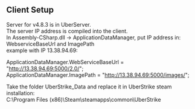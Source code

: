 ## Client Setup

Server for v4.8.3 is in UberServer.   
The server IP address is compiled into the client.     
In Assembly-CSharp.dll -> ApplicationDataManager, put IP address in:    
WebserviceBaseUrl and ImagePath    
example with IP 13.38.94.69:    

ApplicationDataManager.WebServiceBaseUrl = "http://13.38.94.69:5000/2.0/";    
ApplicationDataManager.ImagePath = "http://13.38.94.69:5000/images/";     
			
Take the folder UberStrike_Data and replace it in UberStrike steam installation:     
C:\Program Files (x86)\Steam\steamapps\common\UberStrike    
